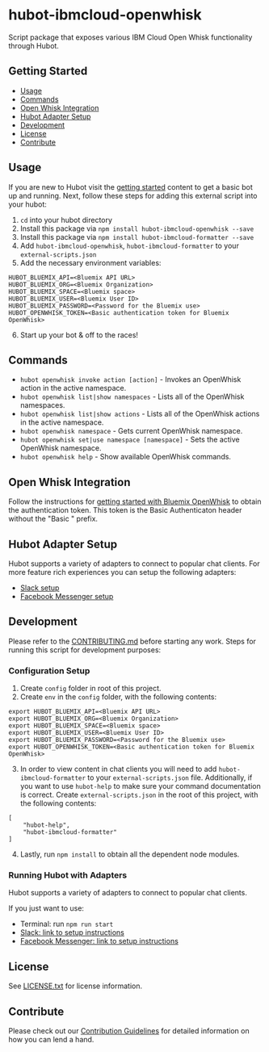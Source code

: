 # hubot-ibmcloud-openwhisk

Script package that exposes various IBM Cloud Open Whisk functionality through Hubot.

## Getting Started
  * [Usage](#usage)
  * [Commands](#commands)
  * [Open Whisk Integration](#integration)
  * [Hubot Adapter Setup](#hubot-adapter-setup)
  * [Development](#development)
  * [License](#license)
  * [Contribute](#contribute)

## Usage <a id="usage"></a>

If you are new to Hubot visit the [getting started](https://hubot.github.com/docs/) content to get a basic bot up and running.  Next, follow these steps for adding this external script into your hubot:

1. `cd` into your hubot directory
2. Install this package via `npm install hubot-ibmcloud-openwhisk --save`
3. Install this package via `npm install hubot-ibmcloud-formatter --save`
4. Add `hubot-ibmcloud-openwhisk`, `hubot-ibmcloud-formatter` to your `external-scripts.json`
5. Add the necessary environment variables:
```
HUBOT_BLUEMIX_API=<Bluemix API URL>
HUBOT_BLUEMIX_ORG=<Bluemix Organization>
HUBOT_BLUEMIX_SPACE=<Bluemix space>
HUBOT_BLUEMIX_USER=<Bluemix User ID>
HUBOT_BLUEMIX_PASSWORD=<Password for the Bluemix use>
HUBOT_OPENWHISK_TOKEN=<Basic authentication token for Bluemix OpenWhisk>
```
6. Start up your bot & off to the races!


## Commands <a id="commands"></a>

- `hubot openwhisk invoke action [action]` - Invokes an OpenWhisk action in the active namespace.
- `hubot openwhisk list|show namespaces` - Lists all of the OpenWhisk namespaces.
- `hubot openwhisk list|show actions` - Lists all of the OpenWhisk actions in the active namespace.
- `hubot openwhisk namespace` - Gets current OpenWhisk namespace.
- `hubot openwhisk set|use namespace [namespace]` - Sets the active OpenWhisk namespace.
- `hubot openwhisk help` - Show available OpenWhisk commands.


## Open Whisk Integration <a id="integration"></a>

Follow the instructions for [getting started with Bluemix OpenWhisk](https://console.ng.bluemix.net/docs/openwhisk/index.html) to obtain the authentication token. This token is the Basic Authenticaton header without the "Basic " prefix.

## Hubot Adapter Setup <a id="hubot-adapter-setup"></a>

Hubot supports a variety of adapters to connect to popular chat clients.  For more feature rich experiences you can setup the following adapters:
- [Slack setup](./docs/adapters/slack.md)
- [Facebook Messenger setup](./docs/adapters/facebook.md)

## Development <a id="development"></a>

Please refer to the [CONTRIBUTING.md](./CONTRIBUTING.md) before starting any work.  Steps for running this script for development purposes:

### Configuration Setup

1. Create `config` folder in root of this project.
2. Create `env` in the `config` folder, with the following contents:
```
export HUBOT_BLUEMIX_API=<Bluemix API URL>
export HUBOT_BLUEMIX_ORG=<Bluemix Organization>
export HUBOT_BLUEMIX_SPACE=<Bluemix space>
export HUBOT_BLUEMIX_USER=<Bluemix User ID>
export HUBOT_BLUEMIX_PASSWORD=<Password for the Bluemix use>
export HUBOT_OPENWHISK_TOKEN=<Basic authentication token for Bluemix OpenWhisk>
```
3. In order to view content in chat clients you will need to add `hubot-ibmcloud-formatter` to your `external-scripts.json` file. Additionally, if you want to use `hubot-help` to make sure your command documentation is correct.  Create `external-scripts.json` in the root of this project, with the following contents:
```
[
	"hubot-help",
	"hubot-ibmcloud-formatter"
]
```
4. Lastly, run `npm install` to obtain all the dependent node modules.

### Running Hubot with Adapters

Hubot supports a variety of adapters to connect to popular chat clients.

If you just want to use:
 - Terminal: run `npm run start`
 - [Slack: link to setup instructions](docs/adapters/slack.md)
 - [Facebook Messenger: link to setup instructions](docs/adapters/facebook.md)

## License <a id="license"></a>

See [LICENSE.txt](./LICENSE.txt) for license information.

## Contribute <a id="contribute"></a>

Please check out our [Contribution Guidelines](./CONTRIBUTING.md) for detailed information on how you can lend a hand.
